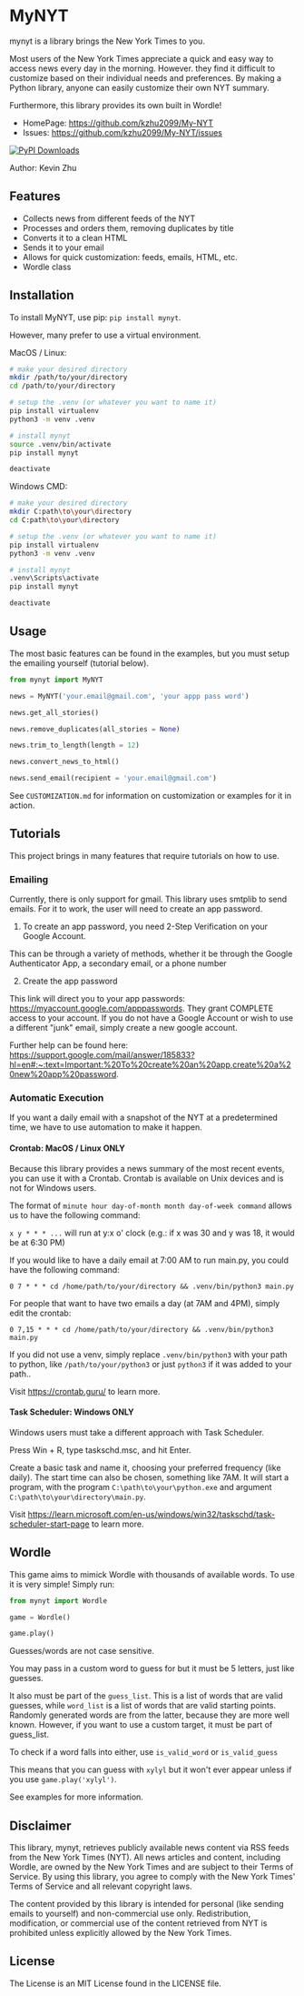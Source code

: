 # MyNYT

mynyt is a library brings the New York Times to you.

Most users of the New York Times appreciate a quick and easy way to access news every day in the morning.
However. they find it difficult to customize based on their individual needs and preferences.
By making a Python library, anyone can easily customize their own NYT summary.

Furthermore, this library provides its own built in Wordle!

- HomePage: https://github.com/kzhu2099/My-NYT
- Issues: https://github.com/kzhu2099/My-NYT/issues

[![PyPI Downloads](https://static.pepy.tech/badge/mynyt)](https://pepy.tech/projects/mynyt)

Author: Kevin Zhu

## Features

- Collects news from different feeds of the NYT
- Processes and orders them, removing duplicates by title
- Converts it to a clean HTML
- Sends it to your email
- Allows for quick customization: feeds, emails, HTML, etc.
- Wordle class

## Installation

To install MyNYT, use pip: ```pip install mynyt```.

However, many prefer to use a virtual environment.

MacOS / Linux:

```sh
# make your desired directory
mkdir /path/to/your/directory
cd /path/to/your/directory

# setup the .venv (or whatever you want to name it)
pip install virtualenv
python3 -m venv .venv

# install mynyt
source .venv/bin/activate
pip install mynyt

deactivate
```

Windows CMD:

```sh
# make your desired directory
mkdir C:path\to\your\directory
cd C:path\to\your\directory

# setup the .venv (or whatever you want to name it)
pip install virtualenv
python3 -m venv .venv

# install mynyt
.venv\Scripts\activate
pip install mynyt

deactivate
```

## Usage

The most basic features can be found in the examples, but you must setup the emailing yourself (tutorial below).

```python
from mynyt import MyNYT

news = MyNYT('your.email@gmail.com', 'your appp pass word')

news.get_all_stories()

news.remove_duplicates(all_stories = None)

news.trim_to_length(length = 12)

news.convert_news_to_html()

news.send_email(recipient = 'your.email@gmail.com')
```

See ```CUSTOMIZATION.md``` for information on customization or examples for it in action.

## Tutorials

This project brings in many features that require tutorials on how to use.

### Emailing

Currently, there is only support for gmail. This library uses smtplib to send emails.
For it to work, the user will need to create an app password.

1) To create an app password, you need 2-Step Verification on your Google Account.

This can be through a variety of methods, whether it be through the Google Authenticator App, a secondary email, or a phone number

2) Create the app password

This link will direct you to your app passwords: https://myaccount.google.com/apppasswords.
They grant COMPLETE access to your account. If you do not have a Google Account or wish to use a different "junk" email, simply create a new google account.

Further help can be found here: https://support.google.com/mail/answer/185833?hl=en#:~:text=Important:%20To%20create%20an%20app,create%20a%20new%20app%20password.

### Automatic Execution

If you want a daily email with a snapshot of the NYT at a predetermined time, we have to use automation to make it happen.

#### Crontab: MacOS / Linux ONLY

Because this library provides a news summary of the most recent events, you can use it with a Crontab.
Crontab is available on Unix devices and is not for Windows users.

The format of ```minute hour day-of-month month day-of-week command``` allows us to have the following command:

```x y * * * ...``` will run at y:x o' clock (e.g.: if x was 30 and y was 18, it would be at 6:30 PM)

If you would like to have a daily email at 7:00 AM to run main.py, you could have the following command:

```
0 7 * * * cd /home/path/to/your/directory && .venv/bin/python3 main.py
```

For people that want to have two emails a day (at 7AM and 4PM), simply edit the crontab:

```
0 7,15 * * * cd /home/path/to/your/directory && .venv/bin/python3 main.py
```

If you did not use a venv, simply replace ```.venv/bin/python3``` with your path to python, like ```/path/to/your/python3``` or just ```python3``` if it was added to your path..

Visit https://crontab.guru/ to learn more.

#### Task Scheduler: Windows ONLY

Windows users must take a different approach with Task Scheduler.

Press Win + R, type taskschd.msc, and hit Enter.

Create a basic task and name it, choosing your preferred frequency (like daily). The start time can also be chosen, something like 7AM.
It will start a program, with the program ```C:\path\to\your\python.exe``` and argument ```C:\path\to\your\directory\main.py```.

Visit https://learn.microsoft.com/en-us/windows/win32/taskschd/task-scheduler-start-page to learn more.

## Wordle

This game aims to mimick Wordle with thousands of available words.
To use it is very simple! Simply run:

```python
from mynyt import Wordle

game = Wordle()

game.play()
```

Guesses/words are not case sensitive.

You may pass in a custom word to guess for but it must be 5 letters, just like guesses.

It also must be part of the ```guess_list```. This is a list of words that are valid guesses, while ```word_list``` is a list of words that are valid starting points.
Randomly generated words are from the latter, because they are more well known. However, if you want to use a custom target, it must be part of guess_list.

To check if a word falls into either, use ```is_valid_word``` or ```is_valid_guess```

This means that you can guess with ```xylyl``` but it won't ever appear unless if you use ```game.play('xylyl')```.

See examples for more information.

## Disclaimer

This library, mynyt, retrieves publicly available news content via RSS feeds from the New York Times (NYT).
All news articles and content, including Wordle, are owned by the New York Times and are subject to their Terms of Service.
By using this library, you agree to comply with the New York Times' Terms of Service and all relevant copyright laws.

The content provided by this library is intended for personal (like sending emails to yourself) and non-commercial use only.
Redistribution, modification, or commercial use of the content retrieved from NYT is prohibited unless explicitly allowed by the New York Times.

## License

The License is an MIT License found in the LICENSE file.